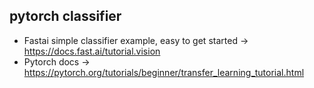 ## pytorch classifier
* Fastai simple classifier example, easy to get started -> https://docs.fast.ai/tutorial.vision
* Pytorch docs -> https://pytorch.org/tutorials/beginner/transfer_learning_tutorial.html